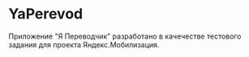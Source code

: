 # YaPerevod
Приложение "Я Переводчик" разработано в качечестве тестового задания для проекта Яндекс.Мобилизация.
